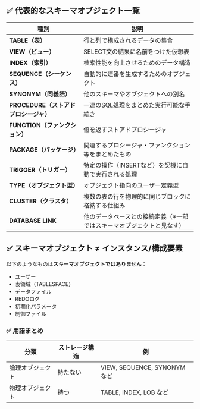 ## ✅ 代表的なスキーマオブジェクト一覧

| 種別                        | 説明                                  |
| ------------------------- | ----------------------------------- |
| **TABLE（表）**              | 行と列で構成されるデータの集合                     |
| **VIEW（ビュー）**             | SELECT文の結果に名前をつけた仮想表                |
| **INDEX（索引）**             | 検索性能を向上させるためのデータ構造                  |
| **SEQUENCE（シーケンス）**       | 自動的に連番を生成するためのオブジェクト                |
| **SYNONYM（同義語）**          | 他のスキーマやオブジェクトへの別名                   |
| **PROCEDURE（ストアドプロシージャ）** | 一連のSQL処理をまとめた実行可能な手続き               |
| **FUNCTION（ファンクション）**     | 値を返すストアドプロシージャ                      |
| **PACKAGE（パッケージ）**        | 関連するプロシージャ・ファンクション等をまとめたもの          |
| **TRIGGER（トリガー）**         | 特定の操作（INSERTなど）を契機に自動で実行される処理       |
| **TYPE（オブジェクト型）**         | オブジェクト指向のユーザー定義型                    |
| **CLUSTER（クラスタ）**         | 複数の表の行を物理的に同じブロックに格納する仕組み           |
| **DATABASE LINK**         | 他のデータベースとの接続定義（※一部ではスキーマオブジェクトと見なす） |
## ✅ スキーマオブジェクト ≠ インスタンス/構成要素

以下のようなものは**スキーマオブジェクトではありません**：

- ユーザー
- 表領域（TABLESPACE）
- データファイル
- REDOログ
- 初期化パラメータ
- 制御ファイル
### ✅ 用語まとめ

|分類|ストレージ構造|例|
|---|---|---|
|論理オブジェクト|持たない|VIEW, SEQUENCE, SYNONYM など|
|物理オブジェクト|持つ|TABLE, INDEX, LOB など|
